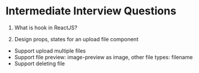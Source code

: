 # Intermediate Interview Questions

1. What is hook in ReactJS?

2. Design props, states for an upload file component

- Support upload multiple files
- Support file preview: image-preview as image, other file types: filename
- Support deleting file
